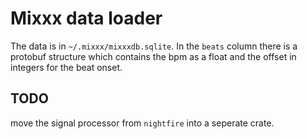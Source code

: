 # Mixxx data loader

The data is in `~/.mixxx/mixxxdb.sqlite`.  In the `beats` column there
is a protobuf structure which contains the bpm as a float and the
offset in integers for the beat onset.

## TODO

move the signal processor from `nightfire` into a seperate crate.


